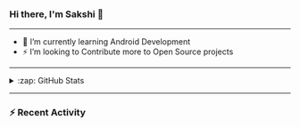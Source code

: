 ### Hi there, I'm Sakshi 👋
---

- 🌱 I’m currently learning Android Development 
- ⚡ I’m looking to Contribute more to Open Source projects

---

<details>
  <summary>:zap: GitHub Stats</summary>
  <img align="left" alt="Sakshi's Github Stats" src="https://github-readme-stats.vercel.app/api?username=sakshi-1604&show_icons=true&theme=material-palenight"/>
</details>

---

### :zap: Recent Activity

<!--START_SECTION:activity-->

